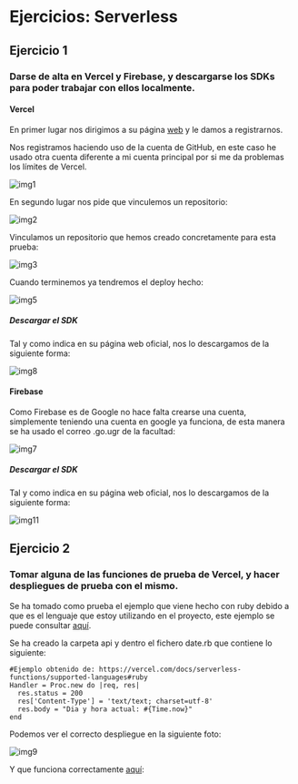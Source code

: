 # Ejercicios: Serverless
## Ejercicio 1
### Darse de alta en Vercel y Firebase, y descargarse los SDKs para poder trabajar con ellos localmente.
#### Vercel

En primer lugar nos dirigimos a su página [web](https://vercel.com/) y le damos a registrarnos.

Nos registramos haciendo uso de la cuenta de GitHub, en este caso he usado otra cuenta diferente a mi cuenta principal por si me da problemas los límites de Vercel.

![img1](https://github.com/antoniocuadros/ejercicios-apuntes-IV/blob/master/Ejercicios/Tema_Serverless/images/1.png)

En segundo lugar nos pide que vinculemos un repositorio:

![img2](https://github.com/antoniocuadros/ejercicios-apuntes-IV/blob/master/Ejercicios/Tema_Serverless/images/2.png)

Vinculamos un repositorio que hemos creado concretamente para esta prueba:

![img3](https://github.com/antoniocuadros/ejercicios-apuntes-IV/blob/master/Ejercicios/Tema_Serverless/images/3.png)

Cuando terminemos ya tendremos el deploy hecho:

![img5](https://github.com/antoniocuadros/ejercicios-apuntes-IV/blob/master/Ejercicios/Tema_Serverless/images/5.png)

##### Descargar el SDK

Tal y como indica en su página web oficial, nos lo descargamos de la siguiente forma:

![img8](https://github.com/antoniocuadros/ejercicios-apuntes-IV/blob/master/Ejercicios/Tema_Serverless/images/8.png)

#### Firebase

Como Firebase es de Google no hace falta crearse una cuenta, simplemente teniendo una cuenta en google ya funciona, de esta manera se ha usado el correo .go.ugr de la facultad:

![img7](https://github.com/antoniocuadros/ejercicios-apuntes-IV/blob/master/Ejercicios/Tema_Serverless/images/7.png)

##### Descargar el SDK

Tal y como indica en su página web oficial, nos lo descargamos de la siguiente forma:

![img11](https://github.com/antoniocuadros/ejercicios-apuntes-IV/blob/master/Ejercicios/Tema_Serverless/images/11.png)

## Ejercicio 2
### Tomar alguna de las funciones de prueba de Vercel, y hacer despliegues de prueba con el mismo.

Se ha tomado como prueba el ejemplo que viene hecho con ruby debido a que es el lenguaje que estoy utilizando en el proyecto, este ejemplo se puede consultar [aquí](https://vercel.com/docs/serverless-functions/supported-languages#ruby).

Se ha creado la carpeta api y dentro el fichero date.rb que contiene lo siguiente:

```
#Ejemplo obtenido de: https://vercel.com/docs/serverless-functions/supported-languages#ruby
Handler = Proc.new do |req, res|
  res.status = 200
  res['Content-Type'] = 'text/text; charset=utf-8'
  res.body = "Dia y hora actual: #{Time.now}"
end
```

Podemos ver el correcto despliegue en la siguiente foto:

![img9](https://github.com/antoniocuadros/ejercicios-apuntes-IV/blob/master/Ejercicios/Tema_Serverless/images/9.png)


Y que funciona correctamente [aquí](https://pruebas-vercel.vercel.app/api/date):

